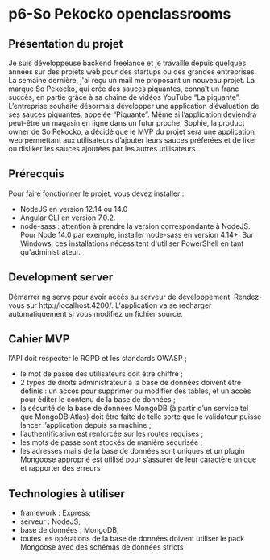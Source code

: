 # p6-So Pekocko openclassrooms

## Présentation du projet

Je suis développeuse backend freelance et je travaille depuis quelques années sur des
projets web pour des startups ou des grandes entreprises.
La semaine dernière, j'ai reçu un mail me proposant un nouveau projet.
La marque So Pekocko, qui crée des sauces piquantes, connaît un franc succès, en partie
grâce à sa chaîne de vidéos YouTube “La piquante”.
L’entreprise souhaite désormais développer une
application d’évaluation de ses sauces piquantes,
appelée “Piquante”.
Même si l’application deviendra peut-être un magasin
en ligne dans un futur proche, Sophie, la product
owner de So Pekocko, a décidé que le MVP du projet
sera une application web permettant aux utilisateurs
d’ajouter leurs sauces préférées et de liker ou disliker
les sauces ajoutées par les autres utilisateurs.

## Prérecquis

Pour faire fonctionner le projet, vous devez installer :

- NodeJS en version 12.14 ou 14.0
- Angular CLI en version 7.0.2.
- node-sass : attention à prendre la version correspondante à NodeJS. Pour Node 14.0 par exemple, installer node-sass en version 4.14+.
  Sur Windows, ces installations nécessitent d'utiliser PowerShell en tant qu'administrateur.

## Development server

Démarrer ng serve pour avoir accès au serveur de développement. Rendez-vous sur http://localhost:4200/. L'application va se recharger automatiquement si vous modifiez un fichier source.

## Cahier MVP

l’API doit respecter le RGPD et les standards OWASP ;

- le mot de passe des utilisateurs doit être chiffré ;
- 2 types de droits administrateur à la base de données doivent être définis : un accès
  pour supprimer ou modifier des tables, et un accès pour éditer le contenu de la base
  de données ;
- la sécurité de la base de données MongoDB (à partir d’un service tel que MongoDB
  Atlas) doit être faite de telle sorte que le validateur puisse lancer l’application depuis
  sa machine ;
- l’authentification est renforcée sur les routes requises ;
- les mots de passe sont stockés de manière sécurisée ;
- les adresses mails de la base de données sont uniques et un plugin Mongoose
  approprié est utilisé pour s’assurer de leur caractère unique et rapporter des erreurs

## Technologies à utiliser

- framework : Express;
- serveur : NodeJS;
- base de données : MongoDB;
- toutes les opérations de la base de données doivent utiliser le pack Mongoose avec
  des schémas de données stricts
